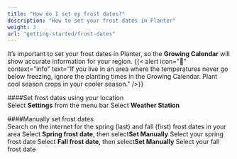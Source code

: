 ```yaml
---
title: "How do I set my frost dates?"
description: "How to set your frost dates in Planter"
weight: 3
url: "getting-started/frost-dates"
---
```


It’s important to set your frost dates in Planter, so the **Growing Calendar** will show accurate information for your region.
{{< alert icon="🍍" context="info" text="If you live in an area where the temperatures never go below freezing, ignore the planting times in the Growing Calendar. Plant cool season crops in your cooler season." />}}

####Set frost dates using your location<br />
Select **Settings** from the menu bar
Select **Weather Station**

####Manually set frost dates<br />
Search on the internet for the spring (last) and fall (first) frost dates in your area
Select **Spring frost date**, then select**Set Manually**
Select your spring frost date
Select **Fall frost date**, then select**Set Manually**
Select your fall frost date
